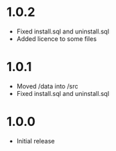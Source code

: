 # 1.0.2
- Fixed install.sql and uninstall.sql
- Added licence to some files

# 1.0.1
- Moved /data into /src
- Fixed install.sql and uninstall.sql

# 1.0.0
- Initial release